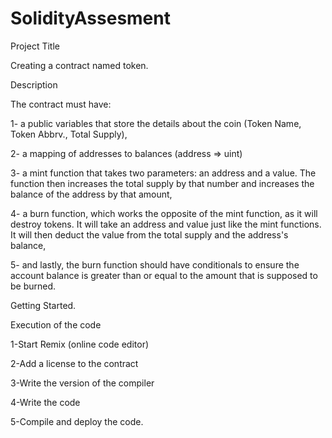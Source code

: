 # SolidityAssesment
Project Title


Creating a contract named token.



Description


The contract must have:


1- a public variables that store the details about the coin (Token Name, Token Abbrv., Total Supply),


2- a mapping of addresses to balances (address => uint)


3- a mint function that takes two parameters: an address and a value. The function then increases the total supply by that number and increases the balance of the
address by that amount,


4- a burn function, which works the opposite of the mint function, as it will destroy tokens. It will take an address and value just like the mint functions. It will then deduct the value from the total supply and the address's balance,


5- and lastly, the burn function should have conditionals to ensure the account balance is greater than or equal to the amount that is supposed to be burned.



Getting Started.


Execution of the code


1-Start Remix (online code editor)


2-Add a license to the contract


3-Write the version of the compiler


4-Write the code


5-Compile and deploy the code.

